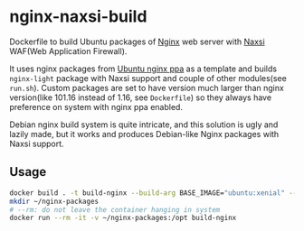 # nginx-naxsi-build

Dockerfile to build Ubuntu packages of [Nginx](https://nginx.org/) web server with [Naxsi](https://github.com/nbs-system/naxsi) WAF(Web Application Firewall).

It uses nginx packages from [Ubuntu nginx ppa](https://launchpad.net/~nginx/+archive/ubuntu/stable) as a template and builds `nginx-light` package with Naxsi support and couple of other modules(see `run.sh`). Custom packages are set to have version much larger than nginx version(like 101.16 instead of 1.16, see `Dockerfile`) so they always have preference on system with nginx ppa enabled.

Debian nginx build system is quite intricate, and this solution is ugly and lazily made, but it works and produces Debian-like Nginx packages with Naxsi support.

## Usage

```bash
docker build . -t build-nginx --build-arg BASE_IMAGE="ubuntu:xenial" --build-arg NAXSI_VERSION="0.56" --build-arg NGINX_BUILD_VERSION="101.16"
mkdir ~/nginx-packages
# --rm: do not leave the container hanging in system
docker run --rm -it -v ~/nginx-packages:/opt build-nginx
```
